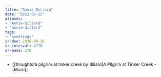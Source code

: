 ```yaml
---
title: "Annie Dillard"
date: "2022-05-12"
aliases:
- "Annie-Dillard"
- "annie-dillard"
tags:
- "seedlings"
sr-due: 2036-09-15
sr-interval: 4770
sr-ease: 270
---
```


- [[thoughts/a pilgrim at tinker creek by dillard|A Pilgrim at Tinker Creek - dillard]]